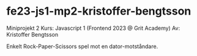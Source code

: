 # fe23-js1-mp2-kristoffer-bengtsson

Miniprojekt 2
Kurs: Javascript 1 (Frontend 2023 @ Grit Academy)
Av: Kristoffer Bengtsson

Enkelt Rock-Paper-Scissors spel mot en dator-motståndare.
